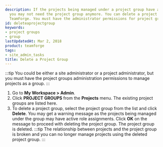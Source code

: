 ```yaml
---
description: If the projects being managed under a project group have achieved their targets
  you may not need the project group anymore. You can delete a project group in Digital.ai
  TeamForge. You must have the administrator permissions for project groups.
id: deleteaprojectgroup
keywords:
- project groups
- group
lastUpdatedAt: Mar 2, 2018
product: teamforge
tags:
- site_admin_tasks
title: Delete a Project Group
---
```


:::tip
You could be either a site administrator or a project administrator, but you must have the project groups administration permissions to manage projects as a group.
:::
1. Go to **My Workspace > Admin**.
2. Click **PROJECT GROUPS** from the **Projects** menu.
   The existing project groups are listed here.
3. To delete a project group, select the project group from the list and click **Delete**. You may get a warning message as the projects being managed under the group may have active role assignments. Click **OK** on the message to proceed with deleting the project group.
   The project group is deleted.
   :::tip
   The relationship between projects and the project group is broken and you can no longer manage projects using the deleted project group.
   :::

